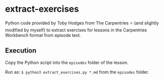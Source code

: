 # extract-exercises

Python code provided by Toby Hodges from The Carpentries ⭐ (and slightly modified by myself) to extract exercises for lessons in the Carpentries Workbench format from episode text.

## Execution

Copy the Python script into the `episodes` folder of the lesson.

Run as: 
`$ python3 extract_exercises.py *.md` from the `episodes` folder.
